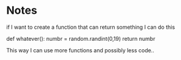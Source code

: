 # Notes

if I want to create a function that can return something I can do this

def whatever():
    numbr = random.randint(0,19)
    return numbr

This way I can use more functions and possibly less code..